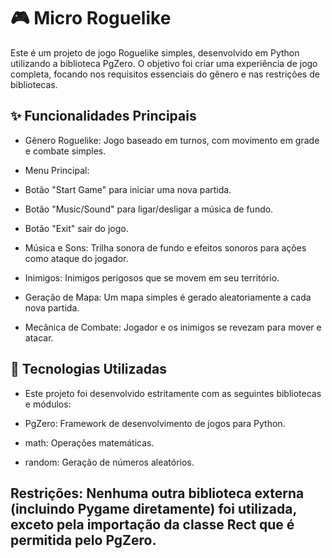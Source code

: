 # 🎮 Micro Roguelike
Este é um projeto de jogo Roguelike simples, desenvolvido em Python utilizando a biblioteca PgZero. O objetivo foi criar uma experiência de jogo completa, focando nos requisitos essenciais do gênero e nas restrições de bibliotecas.

## ✨ Funcionalidades Principais
- Gênero Roguelike: Jogo baseado em turnos, com movimento em grade e combate simples.

- Menu Principal:

- Botão "Start Game" para iniciar uma nova partida.

- Botão "Music/Sound" para ligar/desligar a música de fundo.

- Botão "Exit" sair do jogo.

- Música e Sons: Trilha sonora de fundo e efeitos sonoros para ações como ataque do jogador.

- Inimigos: Inimigos perigosos que se movem em seu território.

- Geração de Mapa: Um mapa simples é gerado aleatoriamente a cada nova partida.

- Mecânica de Combate: Jogador e os inimigos se revezam para mover e atacar.

## 🚀 Tecnologias Utilizadas
- Este projeto foi desenvolvido estritamente com as seguintes bibliotecas e módulos:

- PgZero: Framework de desenvolvimento de jogos  para Python.

- math: Operações matemáticas.

- random: Geração de números aleatórios.

## Restrições: Nenhuma outra biblioteca externa (incluindo Pygame diretamente) foi utilizada, exceto pela importação da classe Rect que é permitida pelo PgZero.
